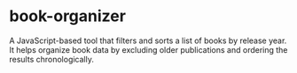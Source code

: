 # book-organizer
A  JavaScript-based tool that filters and sorts a list of books by release year. It helps organize book data by excluding older publications and ordering the results chronologically.
